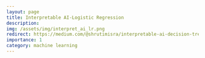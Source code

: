 ```yaml
---
layout: page
title: Interpretable AI-Logistic Regression
description:
img: /assets/img/interpret_ai_lr.png
redirect: https://medium.com/@shrutimisra/interpretable-ai-decision-trees-f9698e94ef9b
importance: 1
category: machine learning
---
```


